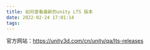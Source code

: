 ```yaml
---
title: 如何查看最新的unity LTS 版本
date: 2022-02-24 17:01:14
tags:
---
```


官方网站：https://unity3d.com/cn/unity/qa/lts-releases